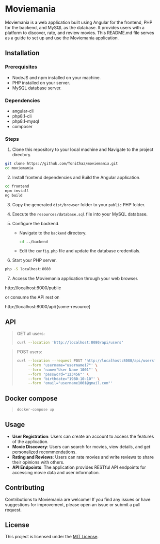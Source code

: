 # Moviemania

Moviemania is a web application built using Angular for the frontend, PHP for the backend, and MySQL as the database. 
It provides users with a platform to discover, rate, and review movies. 
This README.md file serves as a guide to set up and use the Moviemania application.

## Installation

### Prerequisites
- NodeJS and npm installed on your machine.
- PHP installed on your server.
- MySQL database server.

### Dependencies
- angular-cli
- php8.1-cli 
- php8.1-mysql
- composer

### Steps

1. Clone this repository to your local machine and Navigate to the project directory.
```sh
git clone https://github.com/ToniChaz/moviemania.git
cd moviemania
```

2. Install frontend dependencies and Build the Angular application.
```sh
cd frontend
npm install
ng build
```

3. Copy the generated `dist/browser` folder to your `public` PHP folder.

4. Execute the `resources/database.sql` file into your MySQL database.

5. Configure the backend.

    - Navigate to the `backend` directory.

        ```sh
        cd ../backend
        ```

    - Edit the `config.php` file and update the database credentials.
    
6. Start your PHP server.
```sh
php -S localhost:8080
```

7. Access the Moviemania application through your web browser.

http://localhost:8000/public

or consume the API rest on

http://localhost:8000/api/{some-resource}


## API

>  GET all users:
>  ```sh
>  curl --location 'http://localhost:8080/api/users'
>  ```

>  POST users:
>  ```sh
>  curl --location --request POST 'http://localhost:8080/api/users' \
>       --form 'username="username17"' \
>       --form 'name="User Name 1001"' \
>       --form 'password="123456"' \
>       --form 'birthdate="1980-10-10"' \
>       --form 'email="username1001@gmail.com"'
>  ```


## Docker compose

>  ```sh
>  docker-compose up
>  ```

## Usage

- **User Registration**: Users can create an account to access the features of the application.
- **Movie Discovery**: Users can search for movies, view details, and get personalized recommendations.
- **Rating and Reviews**: Users can rate movies and write reviews to share their opinions with others.
- **API Endpoints**: The application provides RESTful API endpoints for accessing movie data and user information.

## Contributing

Contributions to Moviemania are welcome! If you find any issues or have suggestions for improvement, please open an issue or submit a pull request.

## License

This project is licensed under the [MIT License](LICENSE).



